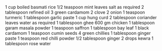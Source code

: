  1 cup boiled basmati rice
1/2 teaspoon mint leaves
salt as required
2 tablespoon refined oil
3 green cardamom
2 clove
2 onion
1 teaspoon turmeric
1 tablespoon garlic paste
1 cup hung curd
2 tablespoon coriander leaves
water as required
1 tablespoon ghee
600 gm chicken
1 tablespoon garam masala powder
1 teaspoon saffron
1 tablespoon bay leaf
1 black cardamom
1 teaspoon cumin seeds
4 green chillies
1 tablespoon ginger paste
1 teaspoon red chilli powder
1/2 tablespoon ginger
2 drops kewra
1 tablespoon rose water